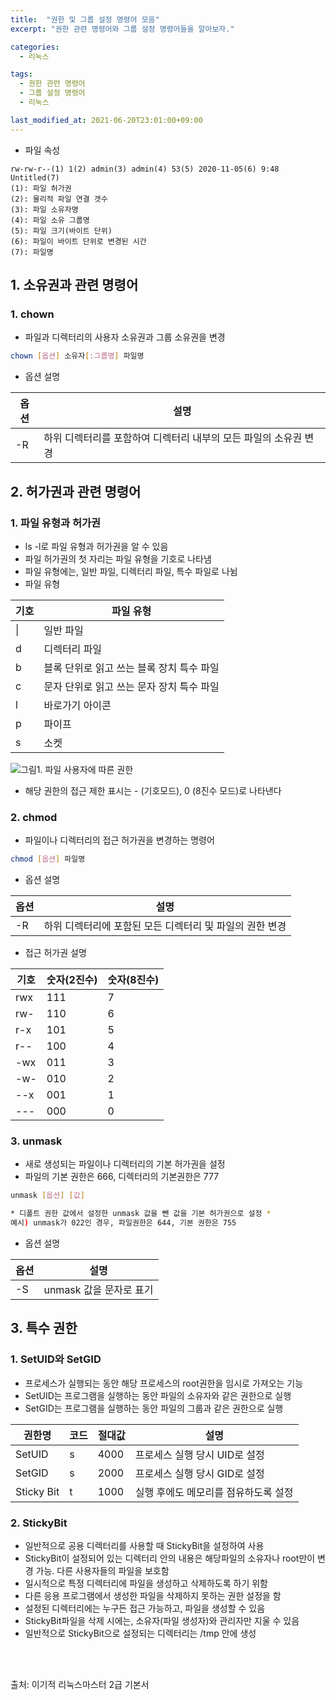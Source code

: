 ```yaml
---
title:  "권한 및 그룹 설정 명령어 모음"
excerpt: "권한 관련 명령어와 그룹 설정 명령어들을 알아보자."

categories:
  - 리눅스

tags:
  - 권한 관련 명령어
  - 그룹 설정 명령어
  - 리눅스

last_modified_at: 2021-06-20T23:01:00+09:00
---
```


- 파일 속성
```
rw-rw-r--(1) 1(2) admin(3) admin(4) 53(5) 2020-11-05(6) 9:48 Untitled(7)
(1): 파일 허가권
(2): 물리적 파일 연결 갯수
(3): 파일 소유자명
(4): 파일 소유 그룹명
(5): 파일 크기(바이트 단위)
(6): 파일이 바이트 단위로 변경된 시간
(7): 파일명
```

## 1. 소유권과 관련 명령어
### 1. chown
- 파일과 디렉터리의 사용자 소유권과 그룹 소유권을 변경
```bash
chown [옵션] 소유자[:그룹명] 파일명
```
- 옵션 설명

|옵션|설명|
|---|---|
|-R	|하위 디렉터리를 포함하여 디렉터리 내부의 모든 파일의 소유권 변경|


## 2. 허가권과 관련 명령어
### 1. 파일 유형과 허가권
- ls -l로 파일 유형과 허가권을 알 수 있음
- 파일 허가권의 첫 자리는 파일 유형을 기호로 나타냄
- 파일 유형에는, 일반 파일, 디렉터리 파일, 특수 파일로 나뉨
- 파일 유형

|기호|파일 유형|
|---|------|
|&#124;	|일반 파일|
|d|	디렉터리 파일|
|b|	블록 단위로 읽고 쓰는 블록 장치 특수 파일|
|c|	문자 단위로 읽고 쓰는 문자 장치 특수 파일|
|l	|바로가기 아이콘|
|p	|파이프|
|s|	소켓|

![그림1. 파일 사용자에 따른 권한](./assets/images/리눅스/permission.png)

- 해당 권한의 접근 제한 표시는 - (기호모드), 0 (8진수 모드)로 나타낸다

### 2. chmod
- 파일이나 디렉터리의 접근 허가권을 변경하는 명령어
```bash
chmod [옵션] 파일명
```

- 옵션 설명

|옵션|설명|
|---|---|
|-R	|하위 디렉터리에 포함된 모든 디렉터리 및 파일의 권한 변경|

- 접근 허가권 설명

|기호|숫자(2진수)|숫자(8진수)|
|---|---|---|
|rwx|	111	|7|
|rw-	|110|	6|
|r-x|101|	5|
|r--	|100	|4|
|-wx	|011|	3|
|-w-	|010|	2|
|--x|	001|	1|
|---	|000|	0|

### 3. unmask
- 새로 생성되는 파일이나 디렉터리의 기본 허가권을 설정
- 파일의 기본 권한은 666, 디렉터리의 기본권한은 777

```bash
unmask [옵션] [값]

* 디폴트 권한 값에서 설정한 unmask 값을 뺀 값을 기본 허가권으로 설정 *
예시) unmask가 022인 경우, 파일권한은 644, 기본 권한은 755
```

- 옵션 설명

|옵션|설명|
|---|---|
|-S	|unmask 값을 문자로 표기|


## 3. 특수 권한
### 1. SetUID와 SetGID
- 프로세스가 실행되는 동안 해당 프로세스의 root권한을 임시로 가져오는 기능
- SetUID는 프로그램을 실행하는 동안 파일의 소유자와 같은 권한으로 실행
- SetGID는 프로그램을 실행하는 동안 파일의 그룹과 같은 권한으로 실행

|권한명|코드|절대값|설명|
|---|---|---|---|
|SetUID|	s	|4000	|프로세스 실행 당시 UID로 설정|
|SetGID	|s	|2000|	프로세스 실행 당시 GID로 설정|
|Sticky Bit|	t|	1000|	실행 후에도 메모리를 점유하도록 설정|

### 2. StickyBit
- 일반적으로 공용 디렉터리를 사용할 때 StickyBit을 설정하여 사용
- StickyBit이 설정되어 있는 디렉터리 안의 내용은 해당파일의 소유자나 root만이 변경 가능. 다른 사용자들의 파일을 보호함
- 일시적으로 특정 디렉터리에 파일을 생성하고 삭제하도록 하기 위함
- 다른 응용 프로그램에서 생성한 파일을 삭제하지 못하는 권한 설정을 함
- 설정된 디렉터리에는 누구든 접근 가능하고, 파일을 생성할 수 있음
- StickyBit파일을 삭제 시에는, 소유자(파일 생성자)와 관리자만 지울 수 있음
- 일반적으로 StickyBit으로 설정되는 디렉터리는 /tmp 안에 생성

<br>
<br>

출처: 이기적 리눅스마스터 2급 기본서
